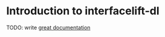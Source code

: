 # Introduction to interfacelift-dl

TODO: write [great documentation](http://jacobian.org/writing/what-to-write/)
